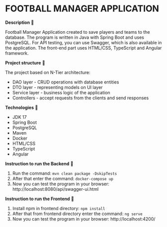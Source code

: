 # FOOTBALL MANAGER APPLICATION
**Description** 📄

Football Manager Application created to save players and teams to the database.
The program is written in Java with Spring Boot and uses PostgreSQL.
For API testing, you can use Swagger, which is also available in the application.
The front-end part uses HTML/CSS, TypeScript and Angular framework.

**Project structure** 📄

The project based on N-Tier architecture:
- DAO layer - CRUD operations with database entities
- DTO layer - representing models on UI layer
- Service layer - business logic of the application
- Controllers - accept requests from the clients and send responses

**Technologies** 📡
- JDK 17
- Spring Boot
- PostgreSQL
- Maven
- Docker
- HTML/CSS
- TypeScript
- Angular


**Instruction to run the Backend** 📄
1. Run the command: `mvn clean package -DskipTests`
2. After that enter the command: `docker-compose up`
3. Now you can test the program in your browser: http://localhost:8080/api/swagger-ui.html

**Instruction to run the Frontend** 📄
1. Install npm in frontend directory: `npm install`
2. After that from frontend directory enter the command: `ng serve`
3. Now you can test the program in your browser:  http://localhost:4200/
